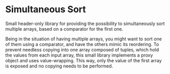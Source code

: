 # Simultaneous Sort
Small header-only library for providing the possibility to simultaneously sort multiple arrays, based on a comparator for the first one.

Being in the situation of having multiple arrays, you might want to sort one of them using a comparator, and have the others mimic its reordering. To prevent needless copying into one array composed of tuples, which hold the values from each input array, this small library implements a proxy object and uses value-wrapping. This way, only the value of the first array is exposed and no copying needs to be performed.

